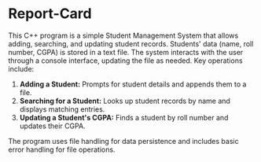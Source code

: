 # Report-Card

This C++ program is a simple Student Management System that allows adding, searching, and updating student records. Students' data (name, roll number, CGPA) is stored in a text file. The system interacts with the user through a console interface, updating the file as needed. Key operations include:

1. **Adding a Student:** Prompts for student details and appends them to a file.
2. **Searching for a Student:** Looks up student records by name and displays matching entries.
3. **Updating a Student's CGPA:** Finds a student by roll number and updates their CGPA.

The program uses file handling for data persistence and includes basic error handling for file operations.
